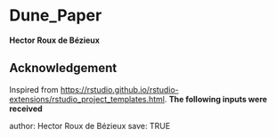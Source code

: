 # Dune_Paper
__Hector Roux de Bézieux__
## Acknowledgement
Inspired from https://rstudio.github.io/rstudio-extensions/rstudio_project_templates.html.
__The following inputs were received__

author: Hector Roux de Bézieux
save: TRUE
